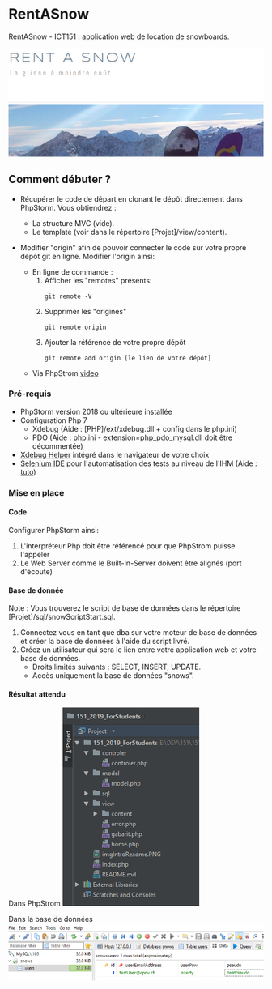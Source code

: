 # RentASnow

RentASnow - ICT151 : application web de location de snowboards.

![introBanner](imgIntroReadme.PNG)

## Comment débuter ?

* Récupérer le code de départ en clonant le dépôt directement dans PhpStorm. Vous obtiendrez :
  * La structure MVC (vide).
  * Le template (voir dans le répertoire [Projet]/view/content).
  
* Modifier "origin" afin de pouvoir connecter le code sur votre propre dépôt git en ligne. Modifier l'origin ainsi:
  * En ligne de commande :
    1) Afficher les "remotes" présents:
          ```git
          git remote -V
          ```
    2) Supprimer les "origines"
          ```git
          git remote origin
          ```
    3)  Ajouter la référence de votre propre dépôt
          ```git
          git remote add origin [le lien de votre dépôt]
          ```
  * Via PhpStrom [video](https://www.jetbrains.com/help/phpstorm/set-up-a-git-repository.html)


### Pré-requis

* PhpStorm version 2018 ou ultérieure installée
* Configuration Php 7
  * Xdebug (Aide : [PHP]/ext/xdebug.dll + config dans le php.ini)
  * PDO (Aide : php.ini - extension=php_pdo_mysql.dll doit être décommentée)
* [Xdebug Helper](https://www.jetbrains.com/help/phpstorm/browser-debugging-extensions.html) intégré dans le navigateur de votre choix
* [Selenium IDE](https://www.seleniumhq.org/selenium-ide/) pour l'automatisation des tests au niveau de l'IHM (Aide : [tuto](https://www.youtube.com/watch?v=G9i3TYRxnY4))

### Mise en place

#### Code
Configurer PhpStorm ainsi:
   1. L'interpréteur Php doit être référencé pour que PhpStrom puisse l'appeler
   2. Le Web Server comme le Built-In-Server doivent être alignés (port d'écoute)

#### Base de donnée
Note : Vous trouverez le script de base de données dans le répertoire [Projet]/sql/snowScriptStart.sql.
   1. Connectez vous en tant que dba sur votre moteur de base de données et créer la base de données à l'aide du script livré.
   2. Créez un utilisateur qui sera le lien entre votre application web et votre base de données.
      *  Droits limités suivants : SELECT, INSERT, UPDATE. 
      *  Accès uniquement la base de données "snows".

#### Résultat attendu
Dans PhpStrom
![imgPhpStromResult](imgPhpStromResult.PNG)

Dans la base de données
![imgMySQLResult](imgMySQLResult.PNG)